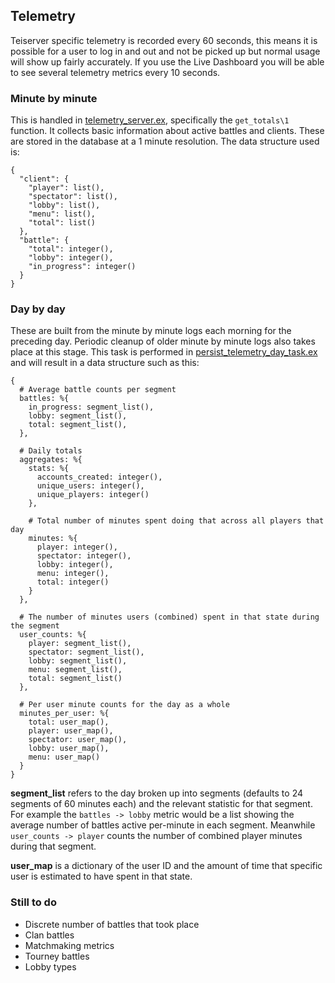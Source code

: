 ## Telemetry
Teiserver specific telemetry is recorded every 60 seconds, this means it is possible for a user to log in and out and not be picked up but normal usage will show up fairly accurately. If you use the Live Dashboard you will be able to see several telemetry metrics every 10 seconds.

### Minute by minute
This is handled in [telemetry_server.ex](lib/teiserver/servers/telemetry_server.ex), specifically the `get_totals\1` function. It collects basic information about active battles and clients. These are stored in the database at a 1 minute resolution. The data structure used is:
```
{
  "client": {
    "player": list(),
    "spectator": list(),
    "lobby": list(),
    "menu": list(),
    "total": list()
  },
  "battle": {
    "total": integer(),
    "lobby": integer(),
    "in_progress": integer()
  }
}
```

### Day by day
These are built from the minute by minute logs each morning for the preceding day. Periodic cleanup of older minute by minute logs also takes place at this stage. This task is performed in [persist_telemetry_day_task.ex](lib/teiserver/telemetry/tasks/persist_telemetry_day_task.ex) and will result in a data structure such as this:

```
{
  # Average battle counts per segment
  battles: %{
    in_progress: segment_list(),
    lobby: segment_list(),
    total: segment_list(),
  },

  # Daily totals
  aggregates: %{
    stats: %{
      accounts_created: integer(),
      unique_users: integer(),
      unique_players: integer()
    },

    # Total number of minutes spent doing that across all players that day
    minutes: %{
      player: integer(),
      spectator: integer(),
      lobby: integer(),
      menu: integer(),
      total: integer()
    }
  },

  # The number of minutes users (combined) spent in that state during the segment
  user_counts: %{
    player: segment_list(),
    spectator: segment_list(),
    lobby: segment_list(),
    menu: segment_list(),
    total: segment_list()
  },

  # Per user minute counts for the day as a whole
  minutes_per_user: %{
    total: user_map(),
    player: user_map(),
    spectator: user_map(),
    lobby: user_map(),
    menu: user_map()
  }
}
```
**segment_list** refers to the day broken up into segments (defaults to 24 segments of 60 minutes each) and the relevant statistic for that segment. For example the `battles -> lobby` metric would be a list showing the average number of battles active per-minute in each segment. Meanwhile `user_counts -> player` counts the number of combined player minutes during that segment.

**user_map** is a dictionary of the user ID and the amount of time that specific user is estimated to have spent in that state.

### Still to do
- Discrete number of battles that took place
- Clan battles
- Matchmaking metrics
- Tourney battles
- Lobby types

